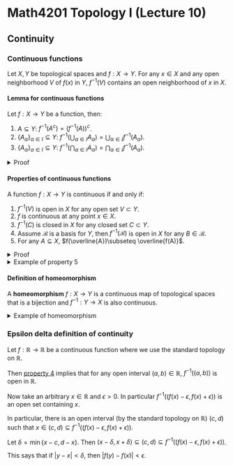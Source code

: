 # Math4201 Topology I (Lecture 10)

## Continuity

### Continuous functions

Let $X,Y$ be topological spaces and $f:X\to Y$. For any $x\in X$ and any open neighborhood $V$ of $f(x)$ in $Y$, $f^{-1}(V)$ contains an open neighborhood of $x$ in $X$.

#### Lemma for continuous functions

Let $f:X\to Y$ be a function, then:

1. $A\subseteq Y$: $f^{-1}(A^c) = (f^{-1}(A))^c$.
2. $\{A_\alpha\}_{\alpha\in I}\subseteq Y$: $f^{-1}(\bigcup_{\alpha\in I} A_\alpha) = \bigcup_{\alpha\in I} f^{-1}(A_\alpha)$.
3. $\{A_\alpha\}_{\alpha\in I}\subseteq Y$: $f^{-1}(\bigcap_{\alpha\in I} A_\alpha) = \bigcap_{\alpha\in I} f^{-1}(A_\alpha)$.

<details>
<summary>Proof</summary>

1. By definition of continuous functions, $\forall V$ open in $Y$, $f^{-1}(V)$ is open in $X$.

2. It is sufficient to shoa that $x\in f^{-1}(\bigcup_{\alpha\in I} A_\alpha)$ if and only if $x\in \bigcup_{\alpha\in I} f^{-1}(A_\alpha)$.

This condition holds if and only if $\exists \alpha\in I$ such that $f(x)\in A_\alpha$.

Which is equivalent to $\exists \alpha\in I$ such that $x\in f^{-1}(A_\alpha)$.

So $x\in f^{-1}(\bigcup_{\alpha\in I} A_\alpha)$

In particular, $f^{-1}(\bigcup_{\alpha\in I} A_\alpha) = \bigcup_{\alpha\in I} f^{-1}(A_\alpha)$.

3. Similar to 2 but use forall.

</details>

#### Properties of continuous functions

A function $f:X\to Y$ is continuous if and only if:

1. $f^{-1}(V)$ is open in $X$ for any open set $V\subset Y$.
2. $f$ is continuous at any point $x\in X$.
3. $f^{-1}(C)$ is closed in $X$ for any closed set $C\subset Y$.
4. Assume $\mathcal{B}$ is a basis for $Y$, then $f^{-1}(\mathcal{B})$ is open in $X$ for any $B\in \mathcal{B}$.
5. For any $A\subseteq X$, $f(\overline{A})\subseteq \overline{f(A)}$.

<details>
<summary>Proof</summary>

**Showing $1\iff 3$**:

> Use the lemma for continuous functions (1)

**Showing $1\iff 4$**:

$1 \implies 4$: 

Because any $B\in \mathcal{B}$ is open in $Y$, so $f^{-1}(B)$ is open in $X$.

$4 \implies 1$:

Let $V\subset Y$ be an open set. Then there are basis elements $\{B_\alpha\}_{\alpha\in I}$ such that $V=\bigcup_{\alpha\in I} B_\alpha$.

So $f^{-1}(V) = f^{-1}(\bigcup_{\alpha\in I} B_\alpha) = \bigcup_{\alpha\in I} f^{-1}(B_\alpha)$ (by lemma (2)) is a union of open sets, so $f^{-1}(V)$ is open in $X$.

**Showing $1\implies 5$**:

Take $A\subseteq X$ and $x\in \overline{A}$. It suffices to show $f(x)$ is an element of the closure of $f(A)$. This is equivalent to say that any open neighborhood $V$ of $f(x)$ intersects $f(A)$ has a non-trivial intersection with $f(A)$.

For any such $V$, 1 implies that $f^{-1}(V)$ is open in $X$. Moreover, $x\in f^{-1}(V)$ because $f(x)\in V$.

This means that $f^{-1}(V)$ is an open neighborhood of $x$. Since $x\in \overline{A}$, we have $f^{-1}(V)\cap A\neq \emptyset$ and contains a point $x'\in X$.

So $x'\in f^{-1}(V)\cap A$, this implies that $f(x')\in V$ and $f(x')\in f(A)$, so $f(x')\in V\cap f(A)$.

> [!NOTE]
>
> This verifies our claim. Proof of $5\implies 1$ is similar and left as an exercise.

</details>

<details>
<summary>Example of property 5</summary>

Let $X=(0,1)\cup (1,2)$ and $Y=\mathbb{R}$ equipped with the subspace topology induced by the standard topology on $\mathbb{R}$.

Let $f:X\to Y$ be the inclusion map, $f(x)=x$ for all $x\in X$. This is continuous.

Let $A=(0,1)\cup (1,2)$. Then $\overline{A}=A$. So $f(\overline{A})=f(A)=(0,1)\cup (1,2)$.

However, $\overline{f(A)}=\overline{(0,1)\cup (1,2)}=[0,2]$.

So $f(\overline{A})\subsetneq \overline{f(A)}$.

</details>

#### Definition of homeomorphism

A **homeomorphism** $f:X\to Y$ is a continuous map of topological spaces that is a bijection and $f^{-1}:Y\to X$ is also continuous.

<details>
<summary>Example of homeomorphism</summary>

Let $X=\mathbb{R}$ and $Y=\mathbb{R}+$ with standard topology.

$f:\mathbb{R}\to \mathbb{R}^+$ be defined by $f(x)=e^x$ is continuous and bijective.

$f^{-1}:\mathbb{R}^+\to \mathbb{R}$ be defined by $f^{-1}(y)=\ln(y)$ is continuous and homeomorphism.

</details>

### Epsilon delta definition of continuity

Let $f:\mathbb{R}\to \mathbb{R}$ be a continuous function where we use the standard topology on $\mathbb{R}$.

Then [property 4](#properties-of-continuous-functions) implies that for any open interval $(a,b)\in \mathbb{R}$, $f^{-1}((a,b))$ is open in $\mathbb{R}$.

Now take an arbitrary $x\in \mathbb{R}$ and $\epsilon > 0$. In particular $f^{-1}((f(x)-\epsilon, f(x)+\epsilon))$ is an open set containing $x$.

In particular, there is an open interval (by the standard topology on $\mathbb{R}$) $(c,d)$ such that $x\in (c,d)\subseteq f^{-1}((f(x)-\epsilon, f(x)+\epsilon))$.

Let $\delta = \min\{x-c, d-x\}$. Then $(x-\delta, x+\delta)\subseteq (c,d)\subseteq f^{-1}((f(x)-\epsilon, f(x)+\epsilon))$.

This says that if $|y-x| < \delta$, then $|f(y)-f(x)| < \epsilon$.